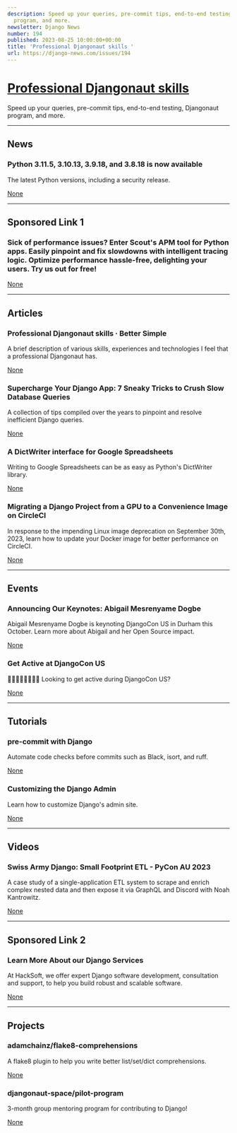 ```yaml
---
description: Speed up your queries, pre-commit tips, end-to-end testing, Djangonaut
  program, and more.
newsletter: Django News
number: 194
published: 2023-08-25 10:00:00+00:00
title: 'Professional Djangonaut skills '
url: https://django-news.com/issues/194
---
```


# [Professional Djangonaut skills ](https://django-news.com/issues/194)

Speed up your queries, pre-commit tips, end-to-end testing, Djangonaut program, and more.

  ----

  ## News

  ### Python 3.11.5, 3.10.13, 3.9.18, and 3.8.18 is now available

  <p>The latest Python versions, including a security release.</p>

  [None](None)

  ----

  ## Sponsored Link 1

  ### Sick of performance issues? Enter Scout's APM tool for Python apps. Easily pinpoint and fix slowdowns with intelligent tracing logic. Optimize performance hassle-free, delighting your users. Try us out for free!

  

  [None](None)

  ----

  ## Articles

  ### Professional Djangonaut skills · Better Simple

  <p>A brief description of various skills, experiences and technologies I feel that a professional Djangonaut has.</p>

  [None](None)

  ### Supercharge Your Django App: 7 Sneaky Tricks to Crush Slow Database Queries

  <p>A collection of tips compiled over the years to pinpoint and resolve inefficient Django queries.</p>

  [None](None)

  ### A DictWriter interface for Google Spreadsheets

  <p>Writing to Google Spreadsheets can be as easy as Python's DictWriter library.</p>

  [None](None)

  ### Migrating a Django Project from a GPU to a Convenience Image on CircleCI

  <p>In response to the impending Linux image deprecation on September 30th, 2023, learn how to update your Docker image for better performance on CircleCI.</p>

  [None](None)

  ----

  ## Events

  ### Announcing Our Keynotes: Abigail Mesrenyame Dogbe

  <p>Abigail Mesrenyame Dogbe is keynoting DjangoCon US in Durham this October. Learn more about Abigail and her Open Source impact.</p>

  [None](None)

  ### Get Active at DjangoCon US

  <p>🚴🏻🏃🏾🏊🏽🚶🏼 Looking to get active during DjangoCon US?</p>

  [None](None)

  ----

  ## Tutorials

  ### pre-commit with Django

  <p>Automate code checks before commits such as Black, isort, and ruff.</p>

  [None](None)

  ### Customizing the Django Admin

  <p>Learn how to customize Django's admin site.</p>

  [None](None)

  ----

  ## Videos

  ### Swiss Army Django: Small Footprint ETL - PyCon AU 2023

  <p>A case study of a single-application ETL system to scrape and enrich complex nested data and then expose it via GraphQL and Discord with Noah Kantrowitz.</p>

  [None](None)

  ----

  ## Sponsored Link 2

  ### Learn More About our Django Services

  <p>At HackSoft, we offer expert Django software development, consultation and support, to help you build robust and scalable software.</p>

  [None](None)

  ----

  ## Projects

  ### adamchainz/flake8-comprehensions

  <p>A flake8 plugin to help you write better list/set/dict comprehensions.</p>

  [None](None)

  ### djangonaut-space/pilot-program

  <p>3-month group mentoring program for contributing to Django!</p>

  [None](None)